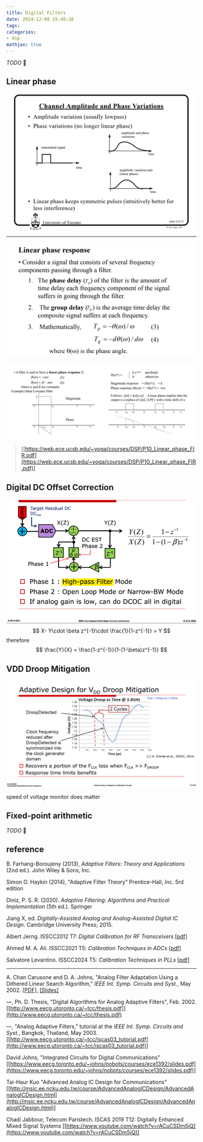 ```yaml
---
title: Digital Filters
date: 2024-12-08 15:45:16
tags:
categories:
- dsp
mathjax: true
---
```


*TODO* &#128197;



## Linear phase

![image-20241213232002042](digital-filters/image-20241213232002042.png)

---

![image-20241213233748837](digital-filters/image-20241213233748837.png)

![image-20241213233917966](digital-filters/image-20241213233917966.png)

> [[https://web.ece.ucsb.edu/~yoga/courses/DSP/P10_Linear_phase_FIR.pdf](https://web.ece.ucsb.edu/~yoga/courses/DSP/P10_Linear_phase_FIR.pdf)]





## Digital DC Offset Correction

![image-20241229122711845](digital-filters/image-20241229122711845.png)
$$
X- Y\cdot \beta z^{-1}\cdot \frac{1}{1-z^{-1}} = Y
$$
therefore
$$
\frac{Y}{X} = \frac{1-z^{-1}}{1-(1-\beta)z^{-1}}
$$



## VDD Droop Mitigation

![image-20250105134745277](digital-filters/image-20250105134745277.png)

speed of voltage monitor does matter



## Fixed-point arithmetic

*TODO* &#128197;






## reference

B. Farhang-Boroujeny (2013), *Adaptive Filters: Theory and Applications* (2nd ed.). John Wiley & Sons, Inc.

Simon O. Haykin (2014), "Adaptive Filter Theory" Prentice-Hall, Inc. 5rd edition

Diniz, P. S. R. (2020). *Adaptive Filtering: Algorithms and Practical Implementation* (5th ed.). Springer

Jiang X, ed. *Digitally-Assisted Analog and Analog-Assisted Digital IC Design*. Cambridge University Press; 2015.

Albert Jerng. ISSCC2012 T7: *Digital Calibration for RF Transceivers* [[pdf](https://www.nishanchettri.com/isscc-slides/2012%20ISSCC/TUTORIALS/ISSCC2012Visuals-T7.pdf)]

Ahmed M. A. Ali. ISSCC2021 T5: *Calibration Techniques in ADCs* [[pdf](https://www.nishanchettri.com/isscc-slides/2021%20ISSCC/TUTORIALS/ISSCC2021-T5.pdf)]

Salvatore Levantino. ISSCC2024 T5: *Calibration Techniques in PLLs* [[pdf](https://www.nishanchettri.com/isscc-slides/2024%20ISSCC/TUTORIALS/T5.pdf)]

---

A. Chan Carusone and D. A. Johns, "Analog Filter Adaptation Using a Dithered Linear Search Algorithm," *IEEE Int. Symp. Circuits and Syst.*, May 2002. [[PDF](http://www.eecg.utoronto.ca/~tcc/iscas_02a.pdf)], [[Slides]](http://www.eecg.utoronto.ca/~tcc/iscas_02a_slides.pdf)

—, Ph. D. Thesis, "Digital Algorithms for Analog Adaptive Filters", Feb. 2002. [[http://www.eecg.utoronto.ca/~tcc/thesis.pdf]](http://www.eecg.utoronto.ca/~tcc/thesis.pdf)

—, "Analog Adaptive Filters," tutorial at the *IEEE Int. Symp. Circuits and Syst.*, Bangkok, Thailand, May 2003. [[http://www.eecg.utoronto.ca/~tcc/iscas03_tutorial.pdf](http://www.eecg.utoronto.ca/~tcc/iscas03_tutorial.pdf)]

David Johns, "Integrated Circuits for Digital Communications" [[https://www.eecg.toronto.edu/~johns/nobots/courses/ece1392/slides.pdf](https://www.eecg.toronto.edu/~johns/nobots/courses/ece1392/slides.pdf)]

Tai-Haur Kuo "Advanced Analog IC Design for Communications" [[http://msic.ee.ncku.edu.tw/course/AdvancedAnalogICDesign/AdvancedAnalogICDesign.html](http://msic.ee.ncku.edu.tw/course/AdvancedAnalogICDesign/AdvancedAnalogICDesign.html)]

Chadi Jabbour, Telecom Paristech. ISCAS 2019 T12: Digitally Enhanced Mixed Signal Systems [[https://www.youtube.com/watch?v=rACuCSDm5jQ](https://www.youtube.com/watch?v=rACuCSDm5jQ)]
